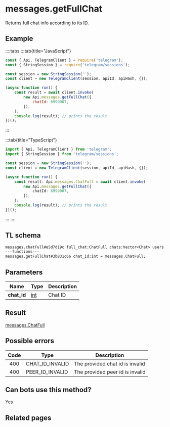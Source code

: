 # messages.getFullChat

Returns full chat info according to its ID.

## Example

::::tabs
:::tab{title="JavaScript"}

```js
const { Api, TelegramClient } = require('telegram');
const { StringSession } = require('telegram/sessions');

const session = new StringSession('');
const client = new TelegramClient(session, apiId, apiHash, {});

(async function run() {
    const result = await client.invoke(
        new Api.messages.getFullChat({
            chatId: 6999007,
        }),
    );
    console.log(result); // prints the result
})();
```

:::

:::tab{title="TypeScript"}

```ts
import { Api, TelegramClient } from 'telegram';
import { StringSession } from 'telegram/sessions';

const session = new StringSession('');
const client = new TelegramClient(session, apiId, apiHash, {});

(async function run() {
    const result: Api.messages.ChatFull = await client.invoke(
        new Api.messages.getFullChat({
            chatId: 6999007,
        }),
    );
    console.log(result); // prints the result
})();
```

:::
::::

## TL schema

```txt
messages.chatFull#e5d7d19c full_chat:ChatFull chats:Vector<Chat> users:Vector<User> = messages.ChatFull;
---functions---
messages.getFullChat#3b831c66 chat_id:int = messages.ChatFull;
```

## Parameters

|    Name     | Type                                      | Description |
| :---------: | ----------------------------------------- | ----------- |
| **chat_id** | [int](https://core.telegram.org/type/int) | Chat ID     |

## Result

[messages.ChatFull](https://core.telegram.org/type/messages.ChatFull)

## Possible errors

| Code | Type            | Description                     |
| :--: | --------------- | ------------------------------- |
| 400  | CHAT_ID_INVALID | The provided chat id is invalid |
| 400  | PEER_ID_INVALID | The provided peer id is invalid |

## Can bots use this method?

Yes

## Related pages
